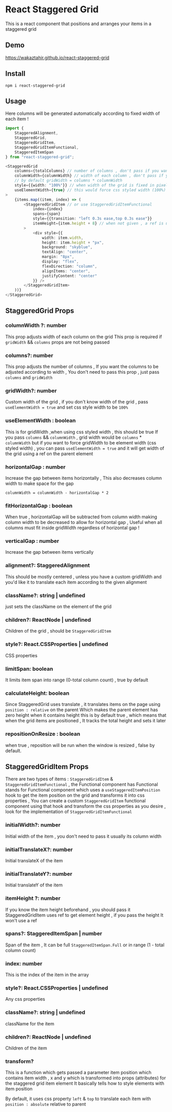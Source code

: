 # React Staggered Grid

This is a react component that positions and arranges your items in a staggered grid

## Demo

https://wakaztahir.github.io/react-staggered-grid

## Install

`npm i react-staggered-grid`

## Usage

Here columns will be generated automatically according to fixed width of each item !

```typescript jsx
import {
    StaggeredAlignment,
    StaggeredGrid,
    StaggeredGridItem,
    StaggeredGridItemFunctional,
    StaggeredItemSpan
} from "react-staggered-grid";

<StaggeredGrid
    columns={totalColumns} // number of columns , don't pass if you want it to be gridWidth / columnWidth
    columnWidth={columnWidth} // width of each column , don't pass if you want it to be gridWidth / columns
    // by default gridWidth = columns * columnWidth
    style={{width: "100%"}} // when width of the grid is fixed in pixels , use gridWidth prop
    useElementWidth={true} // this would force css styled width (100%) calculated using a ref
>
    {items.map((item, index) => (
        <StaggeredGridItem // or use StaggeredGridItemFunctional
            index={index}
            spans={span}
            style={{transition: "left 0.3s ease,top 0.3s ease"}}
            itemHeight={item.height + 8} // when not given , a ref is used to get element height
        >
            <div style={{
                width: item.width,
                height: item.height + "px",
                background: "skyblue",
                textAlign: "center",
                margin: "8px",
                display: "flex",
                flexDirection: "column",
                alignItems: "center",
                justifyContent: "center"
            }} />
        </StaggeredGridItem>
    ))}
</StaggeredGrid>
```

## StaggeredGrid Props

### columnWidth ?: number

This prop adjusts width of each column on the grid This prop is required if `gridWidth` && `columns` props are not being
passed

### columns?: number

This prop adjusts the number of columns , If you want the columns to be adjusted according to width , You don't need to
pass this prop , just pass `columns` and `gridWidth`

### gridWidth?: number

Custom width of the grid , if you don't know width of the grid , pass `useElementWidth = true` and set css style width
to be `100%`

### useElementWidth : boolean

This is for gridWidth ,when using css styled width , this should be true If you pass `columns` && `columnWidth` , grid
width would be `columns` * `columnWidth` but if you want to force gridWidth to be element width (css styled width) , you
can pass `useElementWidth = true` and it will get width of the grid using a ref on the parent element

### horizontalGap : number

Increase the gap between items horizontally , This also decreases column width to make space for the gap

`columnWidth = columnWidth - horizontalGap * 2`

### fitHorizontalGap : boolean

When true , horizontalGap will be subtracted from column width making column width to be decreased to allow for
horizontal gap , Useful when all columns must fit inside gridWidth regardless of horizontal gap !

### verticalGap : number

Increase the gap between items vertically

### alignment?: StaggeredAlignment

This should be mostly centered , unless you have a custom gridWidth and you'd like it to translate each item according
to the given alignment

### className?: string | undefined

just sets the className on the element of the grid

### children?: ReactNode | undefined

Children of the grid , should be `StaggeredGridItem`

### style?: React.CSSProperties | undefined

CSS properties

### limitSpan: boolean

It limits item span into range (0-total column count) , true by default

### calculateHeight: boolean

Since StaggeredGrid uses translate , it translates items on the page using `position : relative` on the parent Which
makes the parent element has zero height when it contains height this is by default true , which means that when the
grid items are positioned , It tracks the total height and sets it later

### repositionOnResize : boolean

when true , reposition will be run when the window is resized , false by default.

## StaggeredGridItem Props

There are two types of items : `StaggeredGridItem` & `StaggeredGridItemFunctional` , the Functional component has
Functional stands for Functional component which uses a `useStaggeredItemPosition` hook to get the item position on the
grid and transforms it into css properties , You can create a custom `StaggeredGridItem` functional component using that
hook and transform the css properties as you desire , look for the implementation of `StaggeredGridItemFunctional`

### initialWidth?: number

Initial width of the item , you don't need to pass it usually its column width

### initialTranslateX?: number

Initial translateX of the item

### initialTranslateY?: number

Initial translateY of the item

### itemHeight ?: number

If you know the item height beforehand , you should pass it StaggeredGridItem uses ref to get element height , if you
pass the height It won't use a ref

### spans?: StaggeredItemSpan | number

Span of the item , It can be full `StaggeredItemSpan.Full` or in range (1 - total column count)

### index: number

This is the index of the item in the array

### style?: React.CSSProperties | undefined

Any css properties

### className?: string | undefined

className for the item

### children?: ReactNode | undefined

Children of the item

### transform?

This is a function which gets passed a parameter item position which contains item width , x and y which is transformed
into props (attributes) for the staggered grid item element It basically tells how to style elements with item position

By default, it uses css property `left` & `top` to translate each item with `position : absolute` relative to
parent